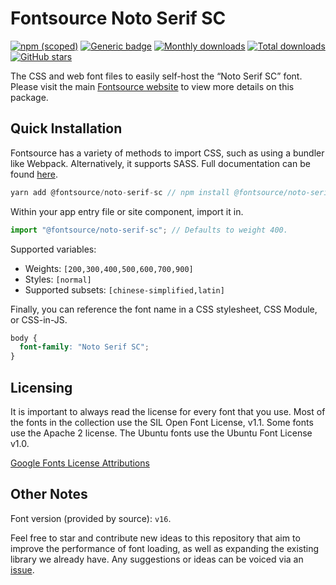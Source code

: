 # Fontsource Noto Serif SC

[![npm (scoped)](https://img.shields.io/npm/v/@fontsource/noto-serif-sc?color=brightgreen)](https://www.npmjs.com/package/@fontsource/noto-serif-sc) [![Generic badge](https://img.shields.io/badge/fontsource-passing-brightgreen)](https://github.com/fontsource/fontsource) [![Monthly downloads](https://badgen.net/npm/dm/@fontsource/noto-serif-sc)](https://github.com/fontsource/fontsource) [![Total downloads](https://badgen.net/npm/dt/@fontsource/noto-serif-sc)](https://github.com/fontsource/fontsource) [![GitHub stars](https://img.shields.io/github/stars/fontsource/fontsource.svg?style=social&label=Star)](https://github.com/fontsource/fontsource/stargazers)

The CSS and web font files to easily self-host the “Noto Serif SC” font. Please visit the main [Fontsource website](https://fontsource.org/fonts/noto-serif-sc) to view more details on this package.

## Quick Installation

Fontsource has a variety of methods to import CSS, such as using a bundler like Webpack. Alternatively, it supports SASS. Full documentation can be found [here](https://fontsource.org/docs/introduction).

```javascript
yarn add @fontsource/noto-serif-sc // npm install @fontsource/noto-serif-sc
```

Within your app entry file or site component, import it in.

```javascript
import "@fontsource/noto-serif-sc"; // Defaults to weight 400.
```

Supported variables:

- Weights: `[200,300,400,500,600,700,900]`
- Styles: `[normal]`
- Supported subsets: `[chinese-simplified,latin]`

Finally, you can reference the font name in a CSS stylesheet, CSS Module, or CSS-in-JS.

```css
body {
  font-family: "Noto Serif SC";
}
```

## Licensing

It is important to always read the license for every font that you use.
Most of the fonts in the collection use the SIL Open Font License, v1.1. Some fonts use the Apache 2 license. The Ubuntu fonts use the Ubuntu Font License v1.0.

[Google Fonts License Attributions](https://fonts.google.com/attribution)

## Other Notes

Font version (provided by source): `v16`.

Feel free to star and contribute new ideas to this repository that aim to improve the performance of font loading, as well as expanding the existing library we already have. Any suggestions or ideas can be voiced via an [issue](https://github.com/fontsource/fontsource/issues).
